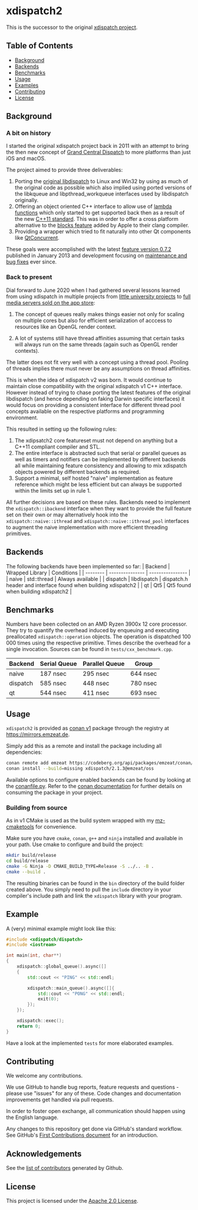 # xdispatch2

This is the successor to the original [xdispatch project](http://opensource.mlba-team.de/xdispatch).

## Table of Contents

- [Background](#background)
- [Backends](#backends)
- [Benchmarks](#benchmarks)
- [Usage](#usage)
- [Examples](#example)
- [Contributing](#contributing)
- [License](#license)

## Background

### A bit on history

I started the original xdispatch project back in 2011 with an attempt to bring the then new concept of [Grand Central Dispatch](https://en.wikipedia.org/wiki/Grand_Central_Dispatch) to more platforms than just iOS and macOS.

The project aimed to provide three deliverables:

1. Porting the [original libdispatch](https://apple.github.io/swift-corelibs-libdispatch) to Linux and Win32 by using as much of the original code as possible which also implied using ported versions of the libkqueue and libpthread_workqueue interfaces used by libdispatch originally.
2. Offering an object oriented C++ interface to allow use of [lambda functions](https://en.cppreference.com/w/cpp/language/lambda) which only started to get supported back then as a result of the new [C++11 standard](https://en.cppreference.com/w/Template:cpp/compiler_support/11). This was in order to offer a cross platform alternative to the [blocks feature](https://clang.llvm.org/docs/BlockLanguageSpec.html) added by Apple to their clang compiler.
3. Providing a wrapper which tried to fit naturally into other Qt components like [QtConcurrent](https://doc.qt.io/qt-6/qtconcurrent-index.html).

These goals were accomplished with the latest [feature version 0.7.2](http://opensource.mlba-team.de/xdispatch/news.htm) published in January 2013 and development focusing on [maintenance and bug fixes](https://github.com/mlba-team/xdispatch/compare/19c98b6cf9040bd13faf76dc9e1335412d627d1c...master) ever since.

### Back to present

Dial forward to June 2020 when I had gathered several lessons learned from using xdispatch in multiple projects from [little university projects](https://github.com/emzeat/steriss) to [full media servers sold on the app store](https://mlba-team.de/shlive/):

1. The concept of queues really makes things easier not only for scaling on multiple cores but also for efficient serialization of acccess to resources like an OpenGL render context.

2. A lot of systems still have thread affinities assuming that certain tasks will always run on the same threads (again such as OpenGL render contexts).

The latter does not fit very well with a concept using a thread pool. Pooling of threads implies there must never be any assumptions on thread affinities.

This is when the idea of xdispatch v2 was born. It would continue to maintain close compatibility with the original xdispatch v1 C++ interface. However instead of trying to chase porting the latest features of the original libdispatch (and hence depending on faking Darwin specific interfaces) it would focus on providing a consistent interface for different thread pool concepts available on the respective platforms and programming environment.

This resulted in setting up the following rules:
1. The xdipsatch2 core featureset must not depend on anything but a C++11 compliant compiler and STL.
2. The entire interface is abstracted such that serial or parallel queues as well as timers and notifiers can be implemented by different backends all while maintaining feature consistency and allowing to mix xdispatch objects powered by different backends as required.
2. Support a minimal, self hosted "naive" implementation as feature reference which might be less efficient but can always be supported within the limits set up in rule 1.

All further decisions are based on these rules. Backends need to implement the `xdispatch::ibackend` interface when they want to provide the full feature set on their own or may alternatively hook into the `xdispatch::naive::ithread` and `xdispatch::naive::ithread_pool` interfaces to augment the naive implementation with more efficient threading primitives.

## Backends

The following backends have been implemented so far:
| Backend  | Wrapped Library | Conditions       |
| -------- | --------------- | ---------------- |
| naive    | std::thread     | Always available |
| dispatch | libdispatch     | dispatch.h header and interface found when building xdispatch2 |
| qt       | Qt5             | Qt5 found when building xdispatch2 |

## Benchmarks

Numbers have been collected on an AMD Ryzen 3900x 12 core processor. They try to quantify the overhead induced by enqueuing and executing preallocated `xdispatch::operation` objects. The operation is dispatched 100 000 times using the respective primitive. Times describe the overhead for a single invocation. Sources can be found in `tests/cxx_benchmark.cpp`.

| Backend  | Serial Queue | Parallel Queue | Group     |
| -------- | ------------ | -------------- | --------- |
| naive    | 187 nsec     | 295 nsec       | 644 nsec  |
| dispatch | 585 nsec     | 448 nsec       | 780 nsec  |
| qt       | 544 nsec     | 411 nsec       | 693 nsec  |

## Usage

`xdispatch2` is provided as [conan v1](https://conan.io/) package through the registry at https://mirrors.emzeat.de.

Simply add this as a remote and install the package including all dependencies:

```bash
conan remote add emzeat https://codeberg.org/api/packages/emzeat/conan/
conan install --build=missing xdispatch/2.1.3@emzeat/oss
```

Available options to configure enabled backends can be found by looking at the [conanfile.py](conanfile.py).
Refer to the [conan documentation](https://docs.conan.io/en/latest/getting_started.html) for further details on consuming the package in your project.


### Building from source

As in v1 CMake is used as the build system wrapped with my [mz-cmaketools](https://emzeat.de/mz-cmaketools) for convenience.

Make sure you have `cmake`, `conan`, `g++` and `ninja` installed and available in your path. Use cmake to configure and build the project:
```bash
mkdir build/release
cd build/release
cmake -G Ninja -D CMAKE_BUILD_TYPE=Release -S ../.. -B .
cmake --build .
```

The resulting binaries can be found in the `bin` directory of the build folder created above. You simply need to pull the `include` directory in your compiler's include path and link the `xdispatch` library with your program.

## Example

A (very) minimal example might look like this:
```C++
#include <xdispatch/dispatch>
#include <iostream>

int main(int, char**)
{
    xdispatch::global_queue().async([]
    {
        std::cout << "PING" << std::endl;

        xdispatch::main_queue().async([]{
            std::cout << "PONG" << std::endl;
            exit(0);
        });
    });

    xdispatch::exec();
    return 0;
}
```

Have a look at the implemented `tests` for more elaborated examples.

## Contributing

We welcome any contributions.

We use GitHub to handle bug reports, feature requests and questions - please use "issues" for any of these. Code changes
and documentation improvements get handled via pull requests.

In order to foster open exchange, all communication should happen
using the English language.

Any changes to this repository get done via GitHub's standard workflow. See GitHub's [First Contributions document](https://github.com/firstcontributions/first-contributions) for an introduction.


## Acknowledgements

See the [list of contributors](https://github.com/emzeat/xdispatch2/graphs/contributors) generated by Github.

## License

This project is licensed under the [Apache 2.0 License](LICENSE).
